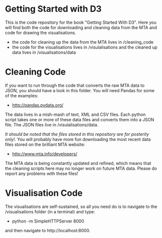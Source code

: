 Getting Started with D3
=======================

This is the code repository for the book "Getting Started With D3". Here you will find both the code for downloading and cleaning data from the MTA and code for drawing the visualisations.

* the code for cleaning up the data from the MTA lives in /cleaning_code 
* the code for the visualisations lives in /visulalisations and the cleaned up data lives in /visualisations/data

Cleaning Code
=============

If you want to run through the code that converts the raw MTA data to JSON, you should have a look in this folder. You will need Pandas for some of the examples:

* http://pandas.pydata.org/

The data lives in a mish-mash of text, XML and CSV files. Each python script takes one or more of these data files and converts them into a JSON file. The JSON files live in /visulalisations/data. 

*It should be noted that the files stored in this repository are for posterity only!*. You will probably have more fun downloading the most recent data files stored on the brilliant MTA website:

* http://www.mta.info/developers/

The MTA data is being constantly updated and refined, which means that the cleaning scripts here may no longer work on future MTA data. Please do report any problems with these files!

Visualisation Code
==================

The visualisations are self-sustained, so all you need do is to navigate to the /visualisations folder (in a terminal) and type:

* python -m SimpleHTTPServer 8000

and then navigate to http://localhost:8000.
